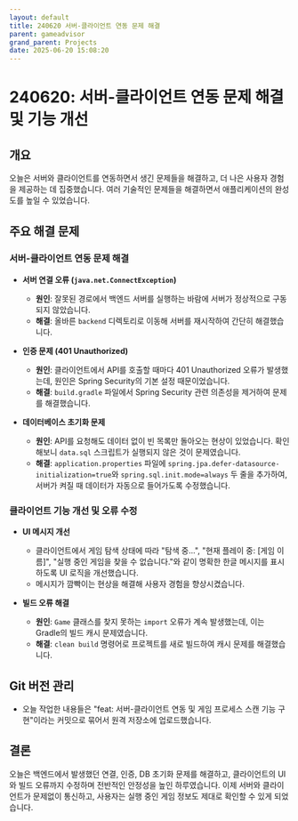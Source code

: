 ```yaml
---
layout: default
title: 240620 서버-클라이언트 연동 문제 해결
parent: gameadvisor
grand_parent: Projects
date: 2025-06-20 15:08:20
---
```


# 240620: 서버-클라이언트 연동 문제 해결 및 기능 개선

## 개요

오늘은 서버와 클라이언트를 연동하면서 생긴 문제들을 해결하고, 더 나은 사용자 경험을 제공하는 데 집중했습니다. 여러 기술적인 문제들을 해결하면서 애플리케이션의 완성도를 높일 수 있었습니다.

## 주요 해결 문제

### 서버-클라이언트 연동 문제 해결

-   **서버 연결 오류 (`java.net.ConnectException`)**
    -   **원인**: 잘못된 경로에서 백엔드 서버를 실행하는 바람에 서버가 정상적으로 구동되지 않았습니다.
    -   **해결**: 올바른 `backend` 디렉토리로 이동해 서버를 재시작하여 간단히 해결했습니다.

-   **인증 문제 (401 Unauthorized)**
    -   **원인**: 클라이언트에서 API를 호출할 때마다 401 Unauthorized 오류가 발생했는데, 원인은 Spring Security의 기본 설정 때문이었습니다.
    -   **해결**: `build.gradle` 파일에서 Spring Security 관련 의존성을 제거하여 문제를 해결했습니다.

-   **데이터베이스 초기화 문제**
    -   **원인**: API를 요청해도 데이터 없이 빈 목록만 돌아오는 현상이 있었습니다. 확인해보니 `data.sql` 스크립트가 실행되지 않은 것이 문제였습니다.
    -   **해결**: `application.properties` 파일에 `spring.jpa.defer-datasource-initialization=true`와 `spring.sql.init.mode=always` 두 줄을 추가하여, 서버가 켜질 때 데이터가 자동으로 들어가도록 수정했습니다.

### 클라이언트 기능 개선 및 오류 수정

-   **UI 메시지 개선**
    -   클라이언트에서 게임 탐색 상태에 따라 "탐색 중...", "현재 플레이 중: [게임 이름]", "실행 중인 게임을 찾을 수 없습니다."와 같이 명확한 한글 메시지를 표시하도록 UI 로직을 개선했습니다.
    -   메시지가 깜빡이는 현상을 해결해 사용자 경험을 향상시켰습니다.

-   **빌드 오류 해결**
    -   **원인**: `Game` 클래스를 찾지 못하는 `import` 오류가 계속 발생했는데, 이는 Gradle의 빌드 캐시 문제였습니다.
    -   **해결**: `clean build` 명령어로 프로젝트를 새로 빌드하여 캐시 문제를 해결했습니다.

## Git 버전 관리

-   오늘 작업한 내용들은 "feat: 서버-클라이언트 연동 및 게임 프로세스 스캔 기능 구현"이라는 커밋으로 묶어서 원격 저장소에 업로드했습니다.

## 결론

오늘은 백엔드에서 발생했던 연결, 인증, DB 초기화 문제를 해결하고, 클라이언트의 UI와 빌드 오류까지 수정하며 전반적인 안정성을 높인 하루였습니다. 이제 서버와 클라이언트가 문제없이 통신하고, 사용자는 실행 중인 게임 정보도 제대로 확인할 수 있게 되었습니다.